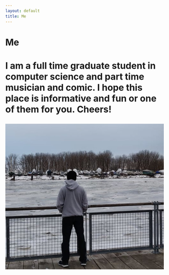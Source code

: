 ```yaml
---
layout: default
title: Me
---
```


<h1> Me<h1>
<p>I am a full time graduate student in computer science and part time musician and comic. I hope this place is informative and fun or one of them for you. Cheers!</p>
<img src="/assets/img/prof.jpg" alt="my pic">
